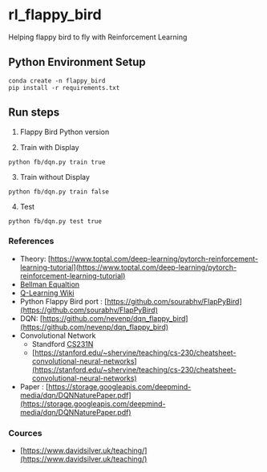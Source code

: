 # rl_flappy_bird
Helping flappy bird to fly with Reinforcement Learning

## Python Environment Setup
```
conda create -n flappy_bird
pip install -r requirements.txt
``` 

## Run steps

1. Flappy Bird Python version

2. Train with Display
```
python fb/dqn.py train true
```

3. Train without Display
```
python fb/dqn.py train false
```

4. Test
```
python fb/dqn.py test true
```

### References
- Theory: [https://www.toptal.com/deep-learning/pytorch-reinforcement-learning-tutorial](https://www.toptal.com/deep-learning/pytorch-reinforcement-learning-tutorial)
- [Bellman Equaltion](https://en.wikipedia.org/wiki/Bellman_equation)
- [Q-Learning Wiki](https://en.wikipedia.org/wiki/Q-learning)
- Python Flappy Bird port : [https://github.com/sourabhv/FlapPyBird](https://github.com/sourabhv/FlapPyBird)
- DQN: [https://github.com/nevenp/dqn_flappy_bird](https://github.com/nevenp/dqn_flappy_bird)
- Convolutional Network
    - Standford [CS231N](http://cs231n.stanford.edu/index.html)
    - [https://stanford.edu/~shervine/teaching/cs-230/cheatsheet-convolutional-neural-networks](https://stanford.edu/~shervine/teaching/cs-230/cheatsheet-convolutional-neural-networks)
- Paper : [https://storage.googleapis.com/deepmind-media/dqn/DQNNaturePaper.pdf](https://storage.googleapis.com/deepmind-media/dqn/DQNNaturePaper.pdf)


### Cources
- [https://www.davidsilver.uk/teaching/](https://www.davidsilver.uk/teaching/)